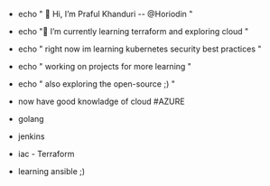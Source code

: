 - echo " 👋 Hi, I’m Praful Khanduri -- @Horiodin "
- echo "🌱 I’m currently learning terraform and exploring cloud "
- echo " right now im learning kubernetes security best practices "
- echo " working on projects for more learning " 
- echo " also exploring the open-source ;) "

- now have good knowladge of cloud #AZURE 
- golang
- jenkins
- iac - Terraform
- learning ansible ;)



<!---
Horiodino/Horiodino is a ✨ special ✨ repository because its `README.md` (this file) appears on your GitHub profile.
You can click the Preview link to take a look at your changes.
--->
